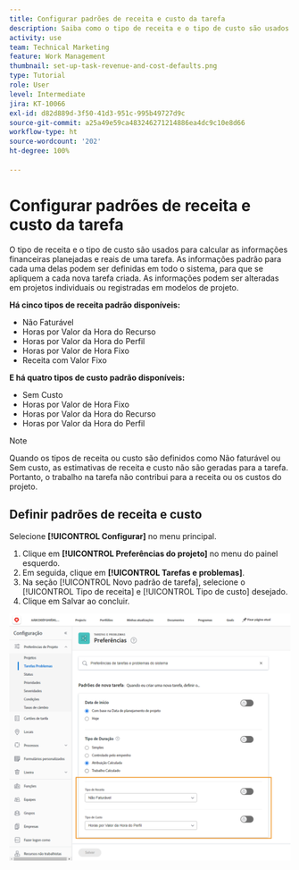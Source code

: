 ```yaml
---
title: Configurar padrões de receita e custo da tarefa
description: Saiba como o tipo de receita e o tipo de custo são usados para calcular as informações financeiras planejadas e reais de uma tarefa.
activity: use
team: Technical Marketing
feature: Work Management
thumbnail: set-up-task-revenue-and-cost-defaults.png
type: Tutorial
role: User
level: Intermediate
jira: KT-10066
exl-id: d82d889d-3f50-41d3-951c-995b49727d9c
source-git-commit: a25a49e59ca483246271214886ea4dc9c10e8d66
workflow-type: ht
source-wordcount: '202'
ht-degree: 100%

---
```


# Configurar padrões de receita e custo da tarefa

O tipo de receita e o tipo de custo são usados para calcular as informações financeiras planejadas e reais de uma tarefa. As informações padrão para cada uma delas podem ser definidas em todo o sistema, para que se apliquem a cada nova tarefa criada. As informações podem ser alteradas em projetos individuais ou registradas em modelos de projeto.

**Há cinco tipos de receita padrão disponíveis:**

* Não Faturável
* Horas por Valor da Hora do Recurso
* Horas por Valor da Hora do Perfil
* Horas por Valor de Hora Fixo
* Receita com Valor Fixo

**E há quatro tipos de custo padrão disponíveis:**

* Sem Custo
* Horas por Valor de Hora Fixo
* Horas por Valor da Hora do Recurso
* Horas por Valor da Hora do Perfil

>[!NOTE]
>
>Quando os tipos de receita ou custo são definidos como Não faturável ou Sem custo, as estimativas de receita e custo não são geradas para a tarefa. Portanto, o trabalho na tarefa não contribui para a receita ou os custos do projeto.

## Definir padrões de receita e custo

Selecione **[!UICONTROL Configurar]** no menu principal.

1. Clique em **[!UICONTROL Preferências do projeto]** no menu do painel esquerdo.
1. Em seguida, clique em **[!UICONTROL Tarefas e problemas]**.
1. Na seção [!UICONTROL Novo padrão de tarefa], selecione o [!UICONTROL Tipo de receita] e [!UICONTROL Tipo de custo] desejado.
1. Clique em Salvar ao concluir.

![Uma imagem da configuração de padrões de receita e custo](assets/setting-up-finances-3.png)
